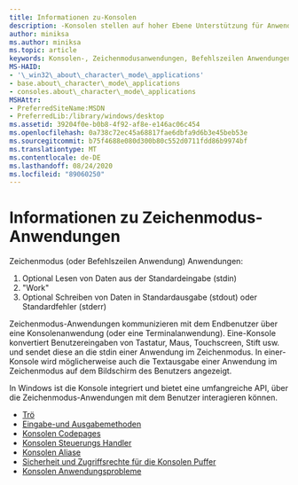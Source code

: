```yaml
---
title: Informationen zu-Konsolen
description: -Konsolen stellen auf hoher Ebene Unterstützung für Anwendungen im einfachen Zeichenmodus bereit, die mit dem Benutzer interagieren, indem Sie Funktionen verwenden, die aus der Standardeingabe lesen und in Standardausgabe oder Standardfehler schreiben.
author: miniksa
ms.author: miniksa
ms.topic: article
keywords: Konsolen-, Zeichenmodusanwendungen, Befehlszeilen Anwendungen, Terminalanwendungen, Konsolen-API
MS-HAID:
- '\_win32\_about\_character\_mode\_applications'
- base.about\_character\_mode\_applications
- consoles.about\_character\_mode\_applications
MSHAttr:
- PreferredSiteName:MSDN
- PreferredLib:/library/windows/desktop
ms.assetid: 39204f0e-b0b8-4f92-af8e-e146ac06c454
ms.openlocfilehash: 0a738c72ec45a68817fae6dbfa9d6b3e45beb53e
ms.sourcegitcommit: b75f4688e080d300b80c552d0711fdd86b9974bf
ms.translationtype: MT
ms.contentlocale: de-DE
ms.lasthandoff: 08/24/2020
ms.locfileid: "89060250"
---
```

# <a name="about-character-mode-applications"></a>Informationen zu Zeichenmodus-Anwendungen

Zeichenmodus (oder Befehlszeilen Anwendung) Anwendungen:

1. Optional Lesen von Daten aus der Standardeingabe (stdin)
2. "Work"
3. Optional Schreiben von Daten in Standardausgabe (stdout) oder Standardfehler (stderr)

Zeichenmodus-Anwendungen kommunizieren mit dem Endbenutzer über eine Konsolenanwendung (oder eine Terminalanwendung). Eine-Konsole konvertiert Benutzereingaben von Tastatur, Maus, Touchscreen, Stift usw. und sendet diese an die stdin einer Anwendung im Zeichenmodus. In einer-Konsole wird möglicherweise auch die Textausgabe einer Anwendung im Zeichenmodus auf dem Bildschirm des Benutzers angezeigt.

In Windows ist die Konsole integriert und bietet eine umfangreiche API, über die Zeichenmodus-Anwendungen mit dem Benutzer interagieren können.

- [Trö](consoles.md)
- [Eingabe-und Ausgabemethoden](input-and-output-methods.md)
- [Konsolen Codepages](console-code-pages.md)
- [Konsolen Steuerungs Handler](console-control-handlers.md)
- [Konsolen Aliase](console-aliases.md)
- [Sicherheit und Zugriffsrechte für die Konsolen Puffer](console-buffer-security-and-access-rights.md)
- [Konsolen Anwendungsprobleme](console-application-issues.md)

 

 




